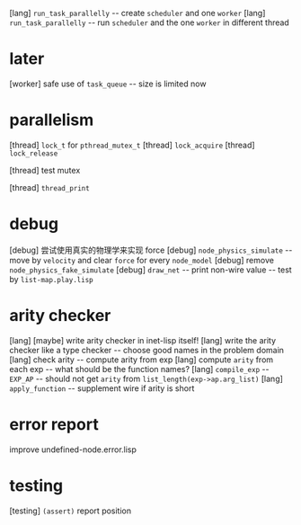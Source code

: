 [lang] `run_task_parallelly` -- create `scheduler` and one `worker`
[lang] `run_task_parallelly` -- run `scheduler` and the one `worker` in different thread

# later

[worker] safe use of `task_queue` -- size is limited now

# parallelism

[thread] `lock_t` for `pthread_mutex_t`
[thread] `lock_acquire`
[thread] `lock_release`

[thread] test mutex

[thread] `thread_print`

# debug

[debug] 尝试使用真实的物理学来实现 force
[debug] `node_physics_simulate` -- move by `velocity` and clear `force` for every `node_model`
[debug] remove `node_physics_fake_simulate`
[debug] `draw_net` -- print non-wire value -- test by `list-map.play.lisp`

# arity checker

[lang] [maybe] write arity checker in inet-lisp itself!
[lang] write the arity checker like a type checker -- choose good names in the problem domain
[lang] check arity -- compute arity from exp
[lang] compute `arity` from each exp -- what should be the function names?
[lang] `compile_exp` -- `EXP_AP` -- should not get `arity` from `list_length(exp->ap.arg_list)`
[lang] `apply_function` -- supplement wire if arity is short

# error report

improve undefined-node.error.lisp

# testing

[testing] `(assert)` report position
